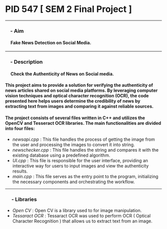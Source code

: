 # PID 547 [ SEM 2 Final Project ] 

***

### &emsp;- **Aim**
#### &emsp; Fake News Detection on Social Media.

***

### &emsp;- **Description**
#### &emsp; Check the Authenticity of News on Social media. 
#### This project aims to provide a solution for verifying the authenticity of news articles shared on social media platforms. By leveraging  computer vision techniques and optical character recognition (OCR), the code presented here helps users determine the credibility of news by extracting text from images and comparing it against reliable sources.                   

#### The project consists of several files written in C++ and utilizes the OpenCV and Tesseract OCR libraries. The main functionalities are divided into four files:

- *newsapi.cpp* : This file handles the process of getting the image from the user and processing the images to convert it into string.
- *newschecker.cpp* : This file handles the string and compares it with the existing database using a predefined algorithm.
- *UI.cpp* : This file is responsible for the user interface, providing an interactive way for users to input images and view the authenticity results.
- *main.cpp* : This file serves as the entry point to the program, initializing the necessary components and orchestrating the workflow.

***

### &emsp; - **Libraries**
- *Open CV* : Open CV is a library used to for image manipulation.
- *Tessaract OCR* : Tessaract OCR was used to perform OCR ( Optical Character Recognition ) that allows us to extract text from an image.
